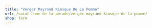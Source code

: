 ```yaml
---
title: "Verger Mayrand Kiosque De La Pomme"
url: /saint-anne-de-la-perade/verger-mayrand-kiosque-de-la-pomme/
shop: farm
---
```

